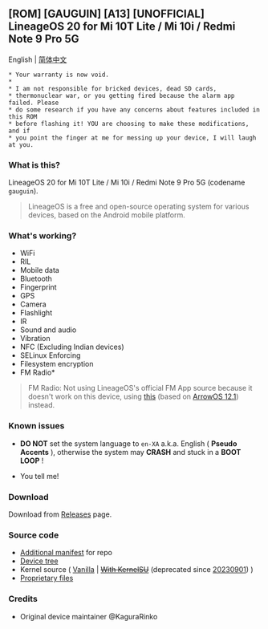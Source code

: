 ## [ROM] [GAUGUIN] [A13] [UNOFFICIAL] LineageOS 20 for Mi 10T Lite / Mi 10i / Redmi Note 9 Pro 5G

English | [简体中文](README_CN.md)

```
* Your warranty is now void.
*
* I am not responsible for bricked devices, dead SD cards,
* thermonuclear war, or you getting fired because the alarm app failed. Please
* do some research if you have any concerns about features included in this ROM
* before flashing it! YOU are choosing to make these modifications, and if
* you point the finger at me for messing up your device, I will laugh at you.
```

### What is this?

LineageOS 20 for Mi 10T Lite / Mi 10i / Redmi Note 9 Pro 5G (codename `gauguin`).

> LineageOS is a free and open-source operating system for various devices, based on the Android mobile platform.

### What's working?
* WiFi
* RIL
* Mobile data
* Bluetooth
* Fingerprint
* GPS
* Camera
* Flashlight
* IR
* Sound and audio
* Vibration
* NFC (Excluding Indian devices)
* SELinux Enforcing
* Filesystem encryption
* FM Radio*


> FM Radio: Not using LineageOS's official FM App source because it doesn't work on this device, using [this](https://gitlab.com/lc0a/android_vendor_qcom_opensource_fm-commonsys) (based on [ArrowOS 12.1](https://github.com/ArrowOS/android_vendor_qcom_opensource_fm-commonsys/tree/arrow-12.1)) instead.

### Known issues
* **DO NOT** set the system language to `en-XA` a.k.a. English ( **Pseudo Accents** ), otherwise the system may **CRASH** and stuck in a **BOOT LOOP** !

* You tell me!

### Download

Download from [Releases](https://github.com/lc0a/android_device_xiaomi_gauguin/releases) page.

### Source code

* [Additional manifest](local_gauguin.xml) for repo
* [Device tree](https://github.com/lc0a/android_device_xiaomi_gauguin/tree/lineage-20)
* Kernel source ( [Vanilla](https://gitlab.com/lc0a/android_kernel_xiaomi_gauguin/tree/lineage-20-lc-stable) | [~~With KernelSU~~](https://gitlab.com/lc0a/android_kernel_xiaomi_gauguin/-/tree/lineage-20-lc-ksu) (deprecated since [20230901](https://github.com/lc0a/android_device_xiaomi_gauguin/releases/tag/20230901)) )
* [Proprietary files](https://gitlab.com/lc0a/proprietary_gauguin)

### Credits

* Original device maintainer @KaguraRinko
